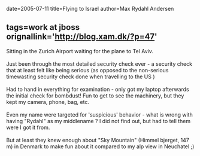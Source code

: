 date=2005-07-11
title=Flying to Israel
author=Max Rydahl Andersen

tags=work at jboss 
orignallink='http://blog.xam.dk/?p=47'
---
<div><p>Sitting in the Zurich Airport waiting for the plane to Tel Aviv. 
<br><br>
Just been through the most detailed security check ever - a security check that at least felt like being serious (as opposed to the non-serious timewasting security check done when travelling to the US )
<br><br>
Had to hand in everything for examination - only got my laptop afterwards the initial check for bombdust!
Fun to get to see the machinery, but they kept my camera, phone, bag, etc. 
<br><br>
Even my name were targeted for 'suspicious' behavior - what is wrong with having "Rydahl" as my middlename ?
I did not find out, but had to tell them were I got it from.
<br><br>
But at least they knew enough about "Sky Mountain" (Himmel bjerget, 147 m) in Denmark to make fun about it compared
to my alp view in Neuchatel ;)
<br><br></p></div>
